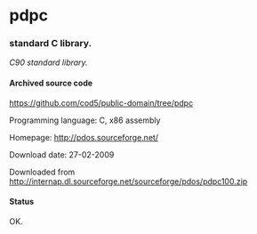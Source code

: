 # pdpc #

### standard C library. ###

*C90 standard library.*

#### Archived source code ####
https://github.com/cod5/public-domain/tree/pdpc

Programming language: C, x86 assembly

Homepage: http://pdos.sourceforge.net/

Download date: 27-02-2009

Downloaded from http://internap.dl.sourceforge.net/sourceforge/pdos/pdpc100.zip

#### Status ####
OK.

